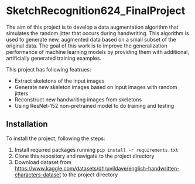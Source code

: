 # SketchRecognition624_FinalProject
 The aim of this project is to develop a data augmentation algorithm that simulates the random jitter that occurs during handwriting. This algorithm is  used to generate new, augmented data based on a small subset of the original data. The goal of this work is to improve the generalization performance of machine learning models by providing them with additional, artificially generated training examples.
 
This project has following featrues:
- Extract skeletons of the input images
- Generate new skeleton images based on input images with random jitters
- Reconstruct new handwriting images from skeletons
- Using ResNet-152 non-pretrained model to do training and testing

## Installation
To install the project, following the steps:
1. Install required packages running `pip install -r requirements.txt`
2. Clone this repository and navigate to the project directory
3. Download dataset from https://www.kaggle.com/datasets/dhruvildave/english-handwritten-characters-dataset to the project directory
